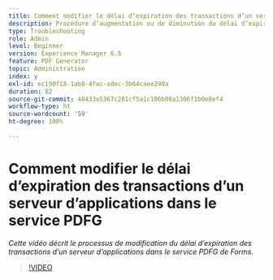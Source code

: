 ```yaml
---
title: Comment modifier le délai d’expiration des transactions d’un serveur d’applications dans le service PDFG
description: Procédure d’augmentation ou de diminution du délai d’expiration des transactions d’un serveur d’applications pour PDF Generator
type: Troubleshooting
role: Admin
level: Beginner
version: Experience Manager 6.5
feature: PDF Generator
topic: Administration
index: y
exl-id: ec190f18-1ab8-4fac-adec-3b64caee290a
duration: 82
source-git-commit: 48433a5367c281cf5a1c106b08a1306f1b0e8ef4
workflow-type: ht
source-wordcount: '59'
ht-degree: 100%

---
```


# Comment modifier le délai d’expiration des transactions d’un serveur d’applications dans le service PDFG

*Cette vidéo décrit le processus de modification du délai d’expiration des transactions d’un serveur d’applications dans le service PDFG de Forms.*

>[!VIDEO](https://video.tv.adobe.com/v/335555?quality=12&learn=on)

